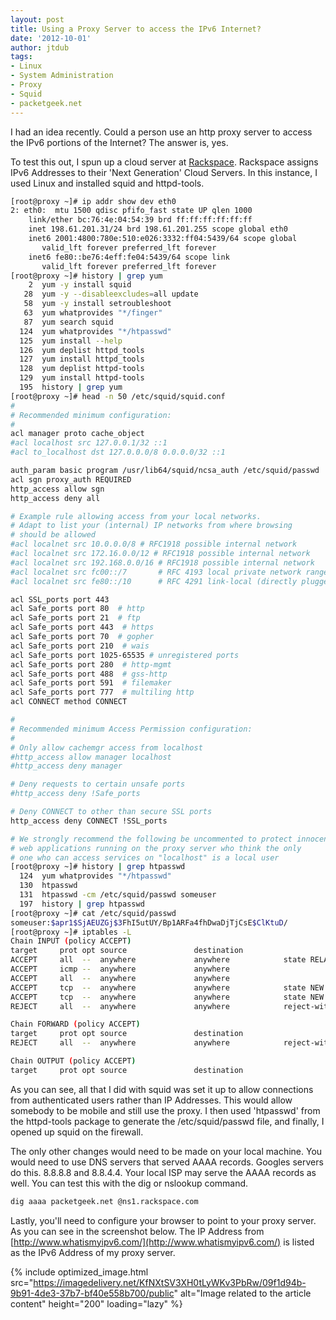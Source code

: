 ```yaml
---
layout: post
title: Using a Proxy Server to access the IPv6 Internet?
date: '2012-10-01'
author: jtdub
tags:
- Linux
- System Administration
- Proxy
- Squid
- packetgeek.net
---
```


I had an idea recently. Could a person use an http proxy server to access the IPv6 portions of the Internet? The answer is, yes.

To test this out, I spun up a cloud server at [Rackspace](http://www.rackspace.com/). Rackspace assigns IPv6 Addresses to their 'Next Generation' Cloud Servers. In this instance, I used Linux and installed squid and httpd-tools.

```bash
[root@proxy ~]# ip addr show dev eth0
2: eth0:  mtu 1500 qdisc pfifo_fast state UP qlen 1000
    link/ether bc:76:4e:04:54:39 brd ff:ff:ff:ff:ff:ff
    inet 198.61.201.31/24 brd 198.61.201.255 scope global eth0
    inet6 2001:4800:780e:510:e026:3332:ff04:5439/64 scope global 
       valid_lft forever preferred_lft forever
    inet6 fe80::be76:4eff:fe04:5439/64 scope link 
       valid_lft forever preferred_lft forever
[root@proxy ~]# history | grep yum
    2  yum -y install squid
   28  yum -y --disableexcludes=all update
   58  yum -y install setroubleshoot
   63  yum whatprovides "*/finger"
   87  yum search squid
  124  yum whatprovides "*/htpasswd"
  125  yum install --help
  126  yum deplist httpd_tools
  127  yum install httpd_tools
  128  yum deplist httpd-tools
  129  yum install httpd-tools
  195  history | grep yum
[root@proxy ~]# head -n 50 /etc/squid/squid.conf
#
# Recommended minimum configuration:
#
acl manager proto cache_object
#acl localhost src 127.0.0.1/32 ::1
#acl to_localhost dst 127.0.0.0/8 0.0.0.0/32 ::1

auth_param basic program /usr/lib64/squid/ncsa_auth /etc/squid/passwd
acl sgn proxy_auth REQUIRED
http_access allow sgn
http_access deny all

# Example rule allowing access from your local networks.
# Adapt to list your (internal) IP networks from where browsing
# should be allowed
#acl localnet src 10.0.0.0/8 # RFC1918 possible internal network
#acl localnet src 172.16.0.0/12 # RFC1918 possible internal network
#acl localnet src 192.168.0.0/16 # RFC1918 possible internal network
#acl localnet src fc00::/7       # RFC 4193 local private network range
#acl localnet src fe80::/10      # RFC 4291 link-local (directly plugged) machines

acl SSL_ports port 443
acl Safe_ports port 80  # http
acl Safe_ports port 21  # ftp
acl Safe_ports port 443  # https
acl Safe_ports port 70  # gopher
acl Safe_ports port 210  # wais
acl Safe_ports port 1025-65535 # unregistered ports
acl Safe_ports port 280  # http-mgmt
acl Safe_ports port 488  # gss-http
acl Safe_ports port 591  # filemaker
acl Safe_ports port 777  # multiling http
acl CONNECT method CONNECT

#
# Recommended minimum Access Permission configuration:
#
# Only allow cachemgr access from localhost
#http_access allow manager localhost
#http_access deny manager

# Deny requests to certain unsafe ports
#http_access deny !Safe_ports

# Deny CONNECT to other than secure SSL ports
http_access deny CONNECT !SSL_ports

# We strongly recommend the following be uncommented to protect innocent
# web applications running on the proxy server who think the only
# one who can access services on "localhost" is a local user
[root@proxy ~]# history | grep htpasswd
  124  yum whatprovides "*/htpasswd"
  130  htpasswd 
  131  htpasswd -cm /etc/squid/passwd someuser
  197  history | grep htpasswd
[root@proxy ~]# cat /etc/squid/passwd 
someuser:$apr1$SjAEUZGj$3FhI5utUY/Bp1ARFa4fhDwaDjTjCsE$ClKtuD/
[root@proxy ~]# iptables -L
Chain INPUT (policy ACCEPT)
target     prot opt source               destination         
ACCEPT     all  --  anywhere             anywhere            state RELATED,ESTABLISHED 
ACCEPT     icmp --  anywhere             anywhere            
ACCEPT     all  --  anywhere             anywhere            
ACCEPT     tcp  --  anywhere             anywhere            state NEW tcp dpt:ssh 
ACCEPT     tcp  --  anywhere             anywhere            state NEW tcp dpt:squid 
REJECT     all  --  anywhere             anywhere            reject-with icmp-host-prohibited 

Chain FORWARD (policy ACCEPT)
target     prot opt source               destination         
REJECT     all  --  anywhere             anywhere            reject-with icmp-host-prohibited 

Chain OUTPUT (policy ACCEPT)
target     prot opt source               destination 
```


As you can see, all that I did with squid was set it up to allow connections from authenticated users rather than IP Addresses. This would allow somebody to be mobile and still use the proxy. I then used 'htpasswd' from the httpd-tools package to generate the /etc/squid/passwd file, and finally, I opened up squid on the firewall.

The only other changes would need to be made on your local machine. You would need to use DNS servers that served AAAA records. Googles servers do this. 8.8.8.8 and 8.8.4.4. Your local ISP may serve the AAAA records as well. You can test this with the dig or nslookup command.

```bash
dig aaaa packetgeek.net @ns1.rackspace.com
```

Lastly, you'll need to configure your browser to point to your proxy server. As you can see in the screenshot below. The IP Address from [http://www.whatismyipv6.com/](http://www.whatismyipv6.com/) is listed as the IPv6 Address of my proxy server.

{% include optimized_image.html
   src="https://imagedelivery.net/KfNXtSV3XH0tLyWKv3PbRw/09f1d94b-9b91-4de3-37b7-bf40e558b700/public"
   alt="Image related to the article content"
   height="200"
   loading="lazy" %}

